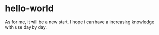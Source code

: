 # hello-world

As for me, it will be a new start. I hope i can have a increasing knowledge with use day by day.
